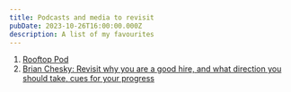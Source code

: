 ```yaml
---
title: Podcasts and media to revisit
pubDate: 2023-10-26T16:00:00.000Z
description: A list of my favourites
---
```


1. [Rooftop Pod](https://podcasts.apple.com/sg/podcast/the-rooftop-pod/id1654778229 "Rooftop Pod")
2. [Brian Chesky: Revisit why you are a good hire, and what direction you should take, cues for your progress](\[https://www.youtube.com/watch?v=aFOGlNL39xs\&t=233s]\(https://www.youtube.com/watch?v=aFOGlNL39xs\&t=233s\))
